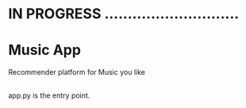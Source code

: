 # IN PROGRESS .............................

# Music App
Recommender platform for Music you like


##
app.py is the entry point. 
